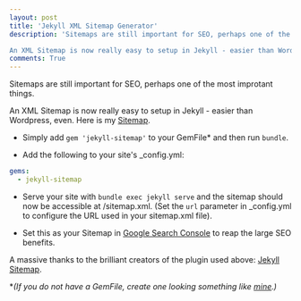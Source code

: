 ```yaml
---
layout: post
title: 'Jekyll XML Sitemap Generator'
description: 'Sitemaps are still important for SEO, perhaps one of the most improtant things.

An XML Sitemap is now really easy to setup in Jekyll - easier than Wordpress, even.'
comments: True
---
```


Sitemaps are still important for SEO, perhaps one of the most improtant things.

An XML Sitemap is now really easy to setup in Jekyll - easier than Wordpress, even. Here is my [Sitemap](/sitemap.xml).

* Simply add `gem 'jekyll-sitemap'` to your GemFile* and then run `bundle`.

* Add the following to your site's _config.yml: 

```yaml
gems:
  - jekyll-sitemap
```

* Serve your site with `bundle exec jekyll serve` and the sitemap should now be accessible at /sitemap.xml. (Set the `url` parameter in _config.yml to configure the URL used in your sitemap.xml file).

* Set this as your Sitemap in [Google Search Console](https://www.google.com/webmasters/) to reap the large SEO benefits.

A massive thanks to the brilliant creators of the plugin used above: [Jekyll Sitemap](https://github.com/jekyll/jekyll-sitemap).


**(If you do not have a GemFile, create one looking something like [mine](https://github.com/samdoidge/samdoidge.com/blob/master/GemFile).)*


